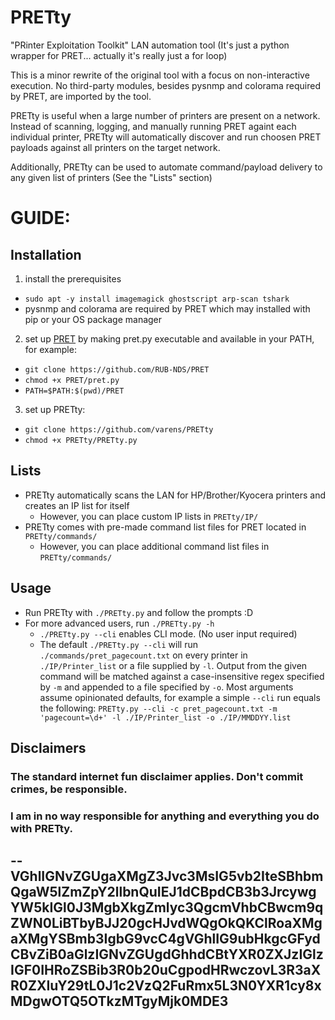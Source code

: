 # PRETty
"PRinter Exploitation Toolkit" LAN automation tool
 (It's just a python wrapper for PRET... actually it's really just a for loop)

This is a minor rewrite of the original tool with a focus on non-interactive execution.
No third-party modules, besides pysnmp and colorama required by PRET, are imported by the tool.

PRETty is useful when a large number of printers are present on a network. Instead of scanning, logging, and manually running PRET againt each individual printer, PRETty will automatically discover and run choosen PRET payloads against all printers on the target network.

Additionally, PRETty can be used to automate command/payload delivery to any given list of printers (See the "Lists" section)

# GUIDE:

## Installation

1. install the prerequisites
  - `sudo apt -y install imagemagick ghostscript arp-scan tshark`
  - pysnmp and colorama are required by PRET which may installed with pip or your OS package manager
2. set up [PRET](https://github.com/RUB-NDS/PRET) by making pret.py executable and available in your PATH, for example:
  - `git clone https://github.com/RUB-NDS/PRET`
  - `chmod +x PRET/pret.py`
  - `PATH=$PATH:$(pwd)/PRET`
3. set up PRETty:
  - `git clone https://github.com/varens/PRETty`
  - `chmod +x PRETty/PRETty.py`

## Lists
* PRETty automatically scans the LAN for HP/Brother/Kyocera printers and creates an IP list for itself
	* However, you can place custom IP lists in `PRETty/IP/`
* PRETty comes with pre-made command list files for PRET located in `PRETty/commands/`
	* However, you can place additional command list files in `PRETty/commands/`
	
## Usage
* Run PRETty with `./PRETty.py` and follow the prompts :D
* For more advanced users, run `./PRETty.py -h`
	* `./PRETty.py --cli` enables CLI mode. (No user input required)
	* The default `./PRETty.py --cli` will run `./commands/pret_pagecount.txt` on every printer in `./IP/Printer_list` or a file supplied by `-l`. Output from the given command will be matched against a case-insensitive regex specified by `-m` and appended to a file specified by `-o`. Most arguments assume opinionated defaults, for example a simple `--cli` run equals the following:
  `PRETty.py --cli -c pret_pagecount.txt -m 'pagecount=\d+' -l ./IP/Printer_list -o ./IP/MMDDYY.list`

## Disclaimers
### The standard internet fun disclaimer applies. Don't commit crimes, be responsible. 
### I am in no way responsible for anything and everything you do with PRETty.
--
VGhlIGNvZGUgaXMgZ3Jvc3MsIG5vb2IteSBhbmQgaW5lZmZpY2llbnQuIEJ1dCBpdCB3b3JrcywgYW5kIGl0J3MgbXkgZmlyc3QgcmVhbCBwcm9qZWN0LiBTbyBJJ20gcHJvdWQgOkQKClRoaXMgaXMgYSBmb3IgbG9vcC4gVGhlIG9ubHkgcGFydCBvZiB0aGlzIGNvZGUgdGhhdCBtYXR0ZXJzIGlzIGF0IHRoZSBib3R0b20uCgpodHRwczovL3R3aXR0ZXIuY29tL0J1c2VzQ2FuRmx5L3N0YXR1cy8xMDgwOTQ5OTkzMTgyMjk0MDE3
--

